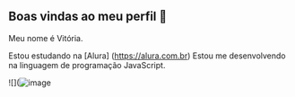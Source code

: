 ## Boas vindas ao meu perfil 🖤

Meu nome é Vitória.

Estou estudando na [Alura] (https://alura.com.br)
Estou me desenvolvendo na linguagem de programação JavaScript.



![](![image](https://github.com/Vitoria2z/Vitoria2z/assets/172335427/8ecd04ee-b07e-4e5e-8788-70c3010c4d3a)

